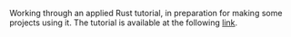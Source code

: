 Working through an applied Rust tutorial, in preparation for making some projects using it. The tutorial is available at the following [link](https://www.ralfj.de/projects/rust-101/main.html).

